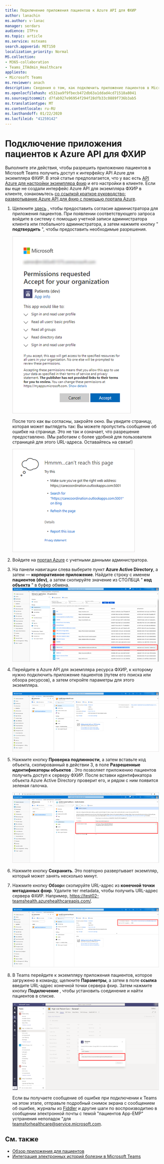 ```yaml
---
title: Подключение приложения пациентов к Azure API для ФХИР
author: lanachin
ms.author: v-lanac
manager: serdars
audience: ITPro
ms.topic: article
ms.service: msteams
search.appverid: MET150
localization_priority: Normal
MS.collection:
- M365-collaboration
- Teams_ITAdmin_Healthcare
appliesto:
- Microsoft Teams
ms.reviewer: anach
description: Сведения о том, как подключить приложение пациентов в Microsoft Teams к Azure API для ФХИР (ресурсы для быстрого обеспечения для сферы здравоохранения).
ms.openlocfilehash: e532aa9f9fbecb472db63a1ddad4cd71518a8041
ms.sourcegitcommit: d7fab927e96954f294f28dfb33c0889f736b3ab5
ms.translationtype: MT
ms.contentlocale: ru-RU
ms.lasthandoff: 01/22/2020
ms.locfileid: "41259142"
---
```

# <a name="connect-the-patients-app-to-azure-api-for-fhir"></a>Подключение приложения пациентов к Azure API для ФХИР

Выполните эти действия, чтобы разрешить приложению пациентов в Microsoft Teams получить доступ к интерфейсу API Azure для экземпляра ФХИР. В этой статье предполагается, что у вас есть [API Azure для настройки экземпляра фхир](https://azure.microsoft.com/services/azure-api-for-fhir/) и его настройки в клиенте.  Если вы еще не создали интерфейс Azure API для экземпляра ФХИР в клиенте, ознакомьтесь [со ссылкой краткое руководство: развертывание Azure API для фхир с помощью портала Azure](https://docs.microsoft.com/azure/healthcare-apis/fhir-paas-portal-quickstart).


1. Щелкните [здесь](https://login.microsoftonline.com/common/adminConsent?client_id=4aee3506-b263-43e0-ba31-1468fa7b2806) , чтобы предоставить согласие администратора для приложения пациентов. При появлении соответствующего запроса войдите в систему с помощью учетной записи администратора клиента или глобального администратора, а затем нажмите кнопку " **подтвердить** ", чтобы предоставить необходимые разрешения.

    ![Снимок экрана: запрос разрешения для приложения пациентов](../../media/patients-app-permissions-request.png)

    После того как вы согласны, закройте окно. Вы увидите страницу, которая может выглядеть так: Вы можете пропустить сообщение об ошибке на странице. Это не так и означает, что разрешение предоставлено. (Мы работаем с более удобной для пользователя страницей для этого URL-адреса. Оставайтесь на связи!)

    ![Снимок экрана: запрос разрешения для приложения пациентов](../../media/patients-app-permissions-request-granted.png)
2. Войдите на [портал Azure](https://portal.azure.com) с учетными данными администратора.
3. На панели навигации слева выберите пункт **Azure Active Directory**, а затем — **корпоративное приложение**.
    Найдите строку с именем **пациентов (dev)**, а затем скопируйте значение из СТОЛБЦА " **код объекта** " в буфер обмена.
    ![Снимок экрана: строка пациентов (dev) на портале Azure](../../media/patients-app-azure-portal-object-id.png)
4. Перейдите в Azure API для экземпляра ресурса ФХИР, к которому нужно подключить приложение пациентов (путем его поиска или обзора ресурсов), а затем откройте параметры для этого экземпляра.

    ![Снимок экрана: API Azure для параметров экземпляра ФХИР на портале Azure](../../media/patients-app-azure-portal-instance-settings.png)

5. Нажмите кнопку **Проверка подлинности**, а затем вставьте код объекта, скопированный в действии 3, в поле **Разрешенные идентификаторы объектов** . Это позволяет приложению пациентов получить доступ к серверу ФХИР. После вставки идентификатора объекта Azure Active Directory проверит его, и рядом с ним появится зеленая галочка.

    ![Снимок экрана: параметры проверки подлинности на портале Azure](../../media/patients-app-azure-portal-authentication.png)

6. Нажмите кнопку **Сохранить**. Это повторно развертывает экземпляр, который может занять несколько минут.
7. Нажмите кнопку **Обзор**и скопируйте URL-адрес из **конечной точки метаданных фхир**. Удалите тег metadata, чтобы получить URL-адрес сервера ФХИР. Например, https://test02-teamshealth.azurehealthcareapis.com/. 

    ![Снимок экрана: конечная точка метаданных на портале Azure](../../media/patients-app-azure-portal-metadata-endpoint.png)

8. В Teams перейдите к экземпляру приложения пациентов, которое загружено в команду, щелкните **Параметры**, а затем в поле **ссылка** введите URL-адрес конечной точки сервера фхир. Затем нажмите кнопку **Подключение** , чтобы установить соединение и найти пациентов в списке.  

    ![Снимок экрана: параметры приложения пациентов в Teams](../../media/patients-app-teams.png)
    
    Если вы получаете сообщение об ошибке при подключении к Teams на этом этапе, отправьте подробный снимок экрана с сообщением об ошибке, журналы из [Fiddler](https://www.telerik.com/download/fiddler) и другие шаги по воспроизводитию в сообщении электронной почты с темой "пациентов App-ЕМР" устранения неполадок "для [teamsforhealthcare@service.microsoft.com](mailto:teamsforhealthcare@service.microsoft.com).

## <a name="related-topics"></a>См. также

- [Обзор приложения для пациентов](patients-app-overview.md)
- [Интеграция электронных историй болезни в Microsoft Teams](patients-app.md)
